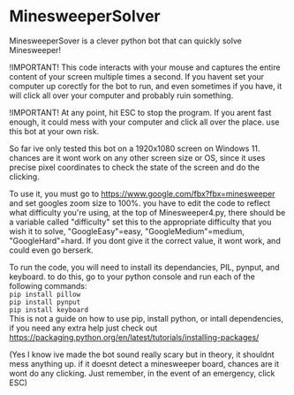 # MinesweeperSolver
MinesweeperSover is a clever python bot that can quickly solve Minesweeper!

!IMPORTANT! This code interacts with your mouse and captures the entire content of your screen multiple times a second. If you havent set your computer up corectly for the bot to run, and even sometimes if you have, it will click all over your computer and probably ruin something.

!IMPORTANT! At any point, hit ESC to stop the program. If you arent fast enough, it could mess with your computer and click all over the place. use this bot at your own risk.

So far ive only tested this bot on a 1920x1080 screen on Windows 11. chances are it wont work on any other screen size or OS, since it uses precise pixel coordinates to check the state of the screen and do the clicking.

To use it, you must go to https://www.google.com/fbx?fbx=minesweeper and set googles zoom size to 100%. you have to edit the code to reflect what difficulty you're using, at the top of Minesweeper4.py, there should be a variable called "difficulty" set this to the appropriate difficulty that you wish it to solve, "GoogleEasy"=easy, "GoogleMedium"=medium, "GoogleHard"=hard. If you dont give it the correct value, it wont work, and could even go berserk.

To run the code, you will need to install its dependancies, PIL, pynput, and keyboard. to do this, go to your python console and run each of the following commands:  
`pip install pillow`  
`pip install pynput`  
`pip install keyboard`  
This is not a guide on how to use pip, install python, or intall dependencies, if you need any extra help just check out https://packaging.python.org/en/latest/tutorials/installing-packages/

(Yes I know ive made the bot sound really scary but in theory, it shouldnt mess anything up. if it doesnt detect a minesweeper board, chances are it wont do any clicking. Just remember, in the event of an emergency, click ESC)
